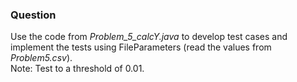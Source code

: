 ### Question
Use the code from *Problem_5_calcY.java* to develop test cases and implement the tests using FileParameters (read the values from *Problem5.csv*). <br/>
Note: Test to a threshold of 0.01.
